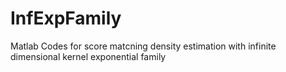 # InfExpFamily
Matlab Codes for score matcning density estimation with infinite dimensional kernel exponential family 
